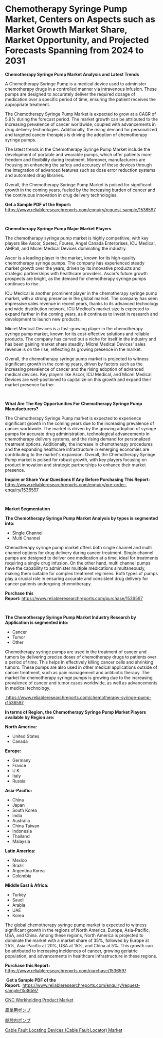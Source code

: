 <p><h1>Chemotherapy Syringe Pump Market, Centers on Aspects such as Market Growth Market Share, Market Opportunity, and Projected Forecasts Spanning from 2024 to 2031</h1></p><p><strong>Chemotherapy Syringe Pump Market Analysis and Latest Trends</strong></p>
<p><p>A Chemotherapy Syringe Pump is a medical device used to administer chemotherapy drugs in a controlled manner via intravenous infusion. These pumps are designed to accurately deliver the required dosage of medication over a specific period of time, ensuring the patient receives the appropriate treatment.</p><p>The Chemotherapy Syringe Pump Market is expected to grow at a CAGR of 5.9% during the forecast period. The market growth can be attributed to the increasing prevalence of cancer worldwide, coupled with advancements in drug delivery technologies. Additionally, the rising demand for personalized and targeted cancer therapies is driving the adoption of chemotherapy syringe pumps.</p><p>The latest trends in the Chemotherapy Syringe Pump Market include the development of portable and wearable pumps, which offer patients more freedom and flexibility during treatment. Moreover, manufacturers are focusing on enhancing the safety and accuracy of these devices through the integration of advanced features such as dose error reduction systems and automated drug libraries.</p><p>Overall, the Chemotherapy Syringe Pump Market is poised for significant growth in the coming years, fueled by the increasing burden of cancer and the continuous innovation in drug delivery technologies.</p></p>
<p><strong>Get a Sample PDF of the Report:&nbsp;</strong> <a href="https://www.reliableresearchreports.com/enquiry/request-sample/1536597">https://www.reliableresearchreports.com/enquiry/request-sample/1536597</a></p>
<p>&nbsp;</p>
<p><strong>Chemotherapy Syringe Pump Major Market Players</strong></p>
<p><p>The chemotherapy syringe pump market is highly competitive, with key players like Ascor, Spetec, Foures, Angel Canada Enterprises, ICU Medical, AMPall, and Micrel Medical Devices dominating the industry. </p><p>Ascor is a leading player in the market, known for its high-quality chemotherapy syringe pumps. The company has experienced steady market growth over the years, driven by its innovative products and strategic partnerships with healthcare providers. Ascor's future growth prospects are bright, as the demand for chemotherapy syringe pumps continues to rise.</p><p>ICU Medical is another prominent player in the chemotherapy syringe pump market, with a strong presence in the global market. The company has seen impressive sales revenue in recent years, thanks to its advanced technology and wide distribution network. ICU Medical's market size is expected to expand further in the coming years, as it continues to invest in research and development to launch new products.</p><p>Micrel Medical Devices is a fast-growing player in the chemotherapy syringe pump market, known for its cost-effective solutions and reliable products. The company has carved out a niche for itself in the industry and has been gaining market share steadily. Micrel Medical Devices' sales revenue is on the rise, reflecting its growing presence in the market.</p><p>Overall, the chemotherapy syringe pump market is projected to witness significant growth in the coming years, driven by factors such as the increasing prevalence of cancer and the rising adoption of advanced medical devices. Key players like Ascor, ICU Medical, and Micrel Medical Devices are well-positioned to capitalize on this growth and expand their market presence further.</p></p>
<p>&nbsp;</p>
<p><strong>What Are The Key Opportunities For Chemotherapy Syringe Pump Manufacturers?</strong></p>
<p><p>The Chemotherapy Syringe Pump market is expected to experience significant growth in the coming years due to the increasing prevalence of cancer worldwide. The market is driven by the growing adoption of syringe pumps for accurate drug administration, technological advancements in chemotherapy delivery systems, and the rising demand for personalized treatment options. Additionally, the increase in chemotherapy procedures and the expanding healthcare infrastructure in emerging economies are contributing to the market's expansion. Overall, the Chemotherapy Syringe Pump market is poised for robust growth, with key players focusing on product innovation and strategic partnerships to enhance their market presence.</p></p>
<p><strong>Inquire or Share Your Questions If Any Before Purchasing This Report:</strong> <a href="https://www.reliableresearchreports.com/enquiry/pre-order-enquiry/1536597">https://www.reliableresearchreports.com/enquiry/pre-order-enquiry/1536597</a></p>
<p>&nbsp;</p>
<p><strong>Market Segmentation</strong></p>
<p><strong>The Chemotherapy Syringe Pump Market Analysis by types is segmented into:</strong></p>
<p><ul><li>Single Channel</li><li>Multi Channel</li></ul></p>
<p><p>Chemotherapy syringe pump market offers both single channel and multi channel options for drug delivery during cancer treatment. Single channel pumps are designed to deliver one medication at a time, ideal for treatments requiring a single drug infusion. On the other hand, multi channel pumps have the capability to administer multiple medications simultaneously, making them suitable for complex treatment regimens. Both types of pumps play a crucial role in ensuring accurate and consistent drug delivery for cancer patients undergoing chemotherapy.</p></p>
<p><strong>Purchase this Report:&nbsp;</strong><a href="https://www.reliableresearchreports.com/purchase/1536597">https://www.reliableresearchreports.com/purchase/1536597</a></p>
<p>&nbsp;</p>
<p><strong>The Chemotherapy Syringe Pump Market Industry Research by Application is segmented into:</strong></p>
<p><ul><li>Cancer</li><li>Tumor</li><li>Other</li></ul></p>
<p><p>Chemotherapy syringe pumps are used in the treatment of cancer and tumors by delivering precise doses of chemotherapy drugs to patients over a period of time. This helps in effectively killing cancer cells and shrinking tumors. These pumps are also used in other medical applications outside of cancer treatment, such as pain management and antibiotic therapy. The market for chemotherapy syringe pumps is growing due to the increasing prevalence of cancer and tumor cases worldwide, as well as advancements in medical technology.</p></p>
<p><a href="https://www.reliableresearchreports.com/chemotherapy-syringe-pump-r1536597">&nbsp;https://www.reliableresearchreports.com/chemotherapy-syringe-pump-r1536597</a></p>
<p><strong>In terms of Region, the Chemotherapy Syringe Pump Market Players available by Region are:</strong></p>
<p>
    <p> <strong> North America: </strong>
        <ul>
            <li>United States</li>
            <li>Canada</li>
        </ul>
        </p> 
    <p> <strong> Europe: </strong>
        <ul>
            <li>Germany</li>
            <li>France</li>
            <li>U.K.</li>
            <li>Italy</li>
            <li>Russia</li>
        </ul>
        </p> 
    <p> <strong> Asia-Pacific: </strong>
        <ul>
            <li>China</li>
            <li>Japan</li>
            <li>South Korea</li>
            <li>India</li>
            <li>Australia</li>
            <li>China Taiwan</li>
            <li>Indonesia</li>
            <li>Thailand</li>
            <li>Malaysia</li>
        </ul>
        </p> 
    <p> <strong> Latin America: </strong>
        <ul>
            <li>Mexico</li>
            <li>Brazil</li>
            <li>Argentina Korea</li>
            <li>Colombia</li>
        </ul>
        </p> 
    <p> <strong> Middle East & Africa: </strong>
        <ul>
            <li>Turkey</li>
            <li>Saudi</li>
            <li>Arabia</li>
            <li>UAE</li>
            <li>Korea</li>
        </ul>
    </p>
    </p>
<p><p>The global chemotherapy syringe pump market is expected to witness significant growth in the regions of North America, Europe, Asia-Pacific, USA, and China. Among these regions, North America is projected to dominate the market with a market share of 35%, followed by Europe at 25%, Asia-Pacific at 20%, USA at 15%, and China at 5%. This growth can be attributed to increasing incidences of cancer, growing geriatric population, and advancements in healthcare infrastructure in these regions.</p></p>
<p><strong>Purchase this Report: </strong><a href="https://www.reliableresearchreports.com/purchase/1536597">https://www.reliableresearchreports.com/purchase/1536597</a></p>
<p>&nbsp;<strong>Get a Sample PDF of the Report:&nbsp;&nbsp;</strong><a href="https://www.reliableresearchreports.com/enquiry/request-sample/1536597">https://www.reliableresearchreports.com/enquiry/request-sample/1536597</a></p>
<p><strong></strong></p>
<p><p><a href="https://github.com/sarohimweaach77/Market-Research-Report-List-1/blob/main/cnc-workholding-product-market.md">CNC Workholding Product Market</a></p><p><a href="https://github.com/NikitaBruen/Market-Research-Report-List-1/blob/main/1642709169339.md">農業用ポンプ</a></p><p><a href="https://github.com/mm14022023/Market-Research-Report-List-2/blob/main/5369294169338.md">髄腔内ポンプ</a></p><p><a href="https://github.com/nigngrjl95/Market-Research-Report-List-1/blob/main/cable-fault-locating-devices-cable-fault-locator-market.md">Cable Fault Locating Devices (Cable Fault Locator) Market</a></p></p>